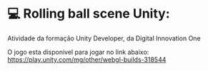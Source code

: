 # 💻 Rolling ball scene Unity:
Atividade da formação Unity Developer, da Digital Innovation One

O jogo esta disponivel para jogar no link abaixo:
https://play.unity.com/mg/other/webgl-builds-318544